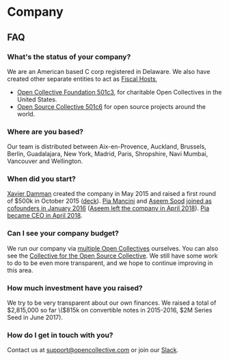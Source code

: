 # Company

## FAQ

### What's the status of your company?

We are an American based C corp registered in Delaware. We also have created other separate entities to act as [Fiscal Hosts](../fiscal-hosts/fiscal-hosts.md), 

* [Open Collective Foundation 501c3](https://opencollective.com/foundation), for charitable Open Collectives in the United States.  
* [Open Source Collective 501c6](https://opencollective.com/opensource) for open source projects around the world.

### Where are you based?

Our team is distributed between Aix-en-Provence, Auckland, Brussels, Berlin, Guadalajara, New York, Madrid, Paris, Shropshire, Navi Mumbai, Vancouver and Wellington.

### When did you start?

[Xavier Damman](https://twitter.com/xdamman) created the company in May 2015 and raised a first round of $500k in October 2015 \([deck](https://www.dropbox.com/s/klwxkewuf9mnjy1/OpenCollective.pdf?dl=0)\). [Pia Mancini](https://twitter.com/piamancini) and [Aseem Sood](https://twitter.com/aseemsood_) [joined as cofounders in January 2016](https://medium.com/open-collective/pia-mancini-and-aseem-sood-join-opencollective-as-cofounders-2d4549bd46fd) \([Aseem left the company in April 2018](https://medium.com/open-collective/team-update-19749b964e39)\). [Pia became CEO in April 2018](https://medium.com/open-collective/my-new-role-at-open-collective-3bbad22f1715).

### Can I see your company budget?

We run our company via [multiple Open Collectives](https://opencollective.com/opencollective) ourselves. You can also see the [Collective for the Open Source Collective](https://opencollective.com/opensource). We still have some work to do to be even more transparent, and we hope to continue improving in this area.

### How much investment have you raised?

We try to be very transparent about our own finances. We raised a total of $2,815,000 so far \($815k on convertible notes in 2015-2016, $2M Series Seed in June 2017\).

### How do I get in touch with you?

Contact us at [support@opencollective.com](mailto:support@opencollective.com) or join our [Slack](https://slack.opencollective.com/).

